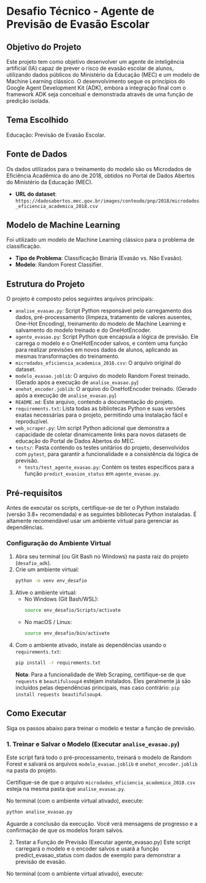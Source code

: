 # Desafio Técnico - Agente de Previsão de Evasão Escolar

## Objetivo do Projeto

Este projeto tem como objetivo desenvolver um agente de inteligência artificial (IA) capaz de prever o risco de evasão escolar de alunos, utilizando dados públicos do Ministério da Educação (MEC) e um modelo de Machine Learning clássico. O desenvolvimento segue os princípios do Google Agent Development Kit (ADK), embora a integração final com o framework ADK seja conceitual e demonstrada através de uma função de predição isolada.

## Tema Escolhido

Educação: Previsão de Evasão Escolar.

## Fonte de Dados

Os dados utilizados para o treinamento do modelo são os Microdados de Eficiência Acadêmica do ano de 2018, obtidos no Portal de Dados Abertos do Ministério da Educação (MEC).
- **URL do dataset**: `https://dadosabertos.mec.gov.br/images/conteudo/pnp/2018/microdados_eficiencia_academica_2018.csv`

## Modelo de Machine Learning

Foi utilizado um modelo de Machine Learning clássico para o problema de classificação.
- **Tipo de Problema**: Classificação Binária (Evasão vs. Não Evasão).
- **Modelo**: Random Forest Classifier.

## Estrutura do Projeto

O projeto é composto pelos seguintes arquivos principais:
- `analise_evasao.py`: Script Python responsável pelo carregamento dos dados, pré-processamento (limpeza, tratamento de valores ausentes, One-Hot Encoding), treinamento do modelo de Machine Learning e salvamento do modelo treinado e do OneHotEncoder.
- `agente_evasao.py`: Script Python que encapsula a lógica de previsão. Ele carrega o modelo e o OneHotEncoder salvos, e contém uma função para realizar previsões em novos dados de alunos, aplicando as mesmas transformações do treinamento.
- `microdados_eficiencia_academica_2018.csv`: O arquivo original do dataset.
- `modelo_evasao.joblib`: O arquivo do modelo Random Forest treinado. (Gerado após a execução de `analise_evasao.py`)
- `onehot_encoder.joblib`: O arquivo do OneHotEncoder treinado. (Gerado após a execução de `analise_evasao.py`)
- `README.md`: Este arquivo, contendo a documentação do projeto.
- `requirements.txt`: Lista todas as bibliotecas Python e suas versões exatas necessárias para o projeto, permitindo uma instalação fácil e reproduzível.
- `web_scraper.py`: Um script Python adicional que demonstra a capacidade de coletar dinamicamente links para novos datasets de educação do Portal de Dados Abertos do MEC.
- `tests/`: Pasta contendo os testes unitários do projeto, desenvolvidos com `pytest`, para garantir a funcionalidade e a consistência da lógica de previsão.
  - `tests/test_agente_evasao.py`: Contém os testes específicos para a função `predict_evasion_status` em `agente_evasao.py`.

## Pré-requisitos

Antes de executar os scripts, certifique-se de ter o Python instalado (versão 3.8+ recomendada) e as seguintes bibliotecas Python instaladas. É altamente recomendável usar um ambiente virtual para gerenciar as dependências.

### Configuração do Ambiente Virtual

1.  Abra seu terminal (ou Git Bash no Windows) na pasta raiz do projeto (`desafio_adk`).
2.  Crie um ambiente virtual:
    ```bash
    python -m venv env_desafio
    ```
3.  Ative o ambiente virtual:
    -   No Windows (Git Bash/WSL):
        ```bash
        source env_desafio/Scripts/activate
        ```
    -   No macOS / Linux:
        ```bash
        source env_desafio/bin/activate
        ```
4.  Com o ambiente ativado, instale as dependências usando o `requirements.txt`:
    ```bash
    pip install -r requirements.txt
    ```
    **Nota**: Para a funcionalidade de Web Scraping, certifique-se de que `requests` e `beautifulsoup4` estejam instalados. Eles geralmente já são incluídos pelas dependências principais, mas caso contrário: `pip install requests beautifulsoup4`.

## Como Executar

Siga os passos abaixo para treinar o modelo e testar a função de previsão.

### 1. Treinar e Salvar o Modelo (Executar `analise_evasao.py`)

Este script fará todo o pré-processamento, treinará o modelo de Random Forest e salvará os arquivos `modelo_evasao.joblib` e `onehot_encoder.joblib` na pasta do projeto.

Certifique-se de que o arquivo `microdados_eficiencia_academica_2018.csv` esteja na mesma pasta que `analise_evasao.py`.

No terminal (com o ambiente virtual ativado), execute:

```bash
python analise_evasao.py
```

 Aguarde a conclusão da execução. Você verá mensagens de progresso e a confirmação de que os modelos foram salvos.

2. Testar a Função de Previsão (Executar agente_evasao.py)
Este script carregará o modelo e o encoder salvos e usará a função predict_evasao_status com dados de exemplo para demonstrar a previsão de evasão.

No terminal (com o ambiente virtual ativado), execute:
